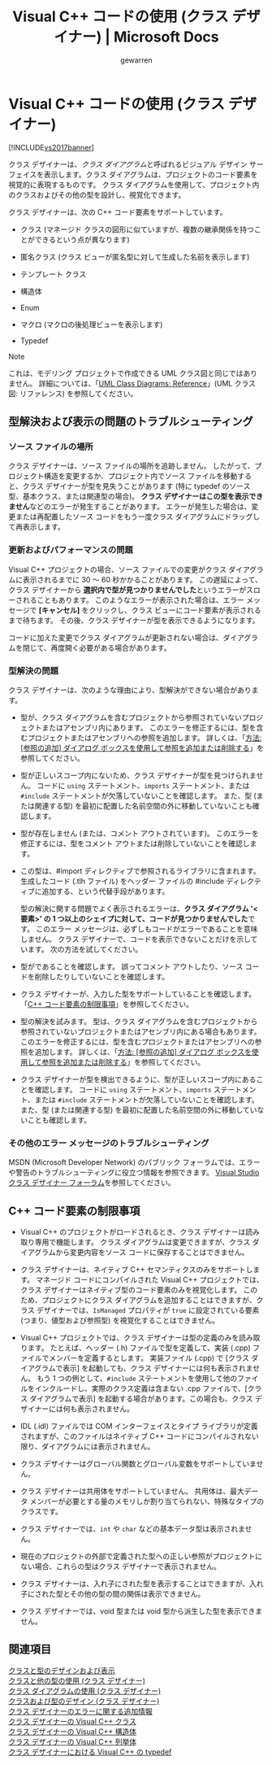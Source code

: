 ﻿---
title: Visual C++ コードの使用 (クラス デザイナー) | Microsoft Docs
ms.date: 11/15/2016
ms.prod: visual-studio-dev14
ms.technology: vs-ide-general
ms.topic: conceptual
f1_keywords:
- vs.classdesigner.cpplimitation
helpviewer_keywords:
- Visual C++, Class Designer
- Class Designer, Visual C++ support
- Class Designer, limitations
- Class Designer, tasks in Visual C++
- Visual C++, class diagrams
- C++, class diagrams
- C++, Class Designer
ms.assetid: f5b40921-2ef7-4de0-b595-45b44c79ffa6
caps.latest.revision: 27
author: gewarren
ms.author: gewarren
manager: jillfra
ms.openlocfilehash: ebe8c65748ba0380a7c4f171d940c3d78f52a577
ms.sourcegitcommit: 08fc78516f1107b83f46e2401888df4868bb1e40
ms.translationtype: MTE95
ms.contentlocale: ja-JP
ms.lasthandoff: 05/15/2019
ms.locfileid: "65698078"
---
# <a name="working-with-visual-c-code-class-designer"></a>Visual C++ コードの使用 (クラス デザイナー)
[!INCLUDE[vs2017banner](../includes/vs2017banner.md)]

クラス デザイナーは、*クラス ダイアグラム*と呼ばれるビジュアル デザイン サーフェイスを表示します。クラス ダイアグラムは、プロジェクトのコード要素を視覚的に表現するものです。 クラス ダイアグラムを使用して、プロジェクト内のクラスおよびその他の型を設計し、視覚化できます。  
  
 クラス デザイナーは、次の C++ コード要素をサポートしています。  
  
- クラス (マネージド クラスの図形に似ていますが、複数の継承関係を持つことができるという点が異なります)  
  
- 匿名クラス (クラス ビューが匿名型に対して生成した名前を表示します)  
  
- テンプレート クラス  
  
- 構造体  
  
- Enum  
  
- マクロ (マクロの後処理ビューを表示します)  
  
- Typedef  
  
> [!NOTE]
> これは、モデリング プロジェクトで作成できる UML クラス図と同じではありません。 詳細については、「[UML Class Diagrams: Reference](../modeling/uml-class-diagrams-reference.md)」(UML クラス図: リファレンス) を参照してください。  
  
## <a name="troubleshooting-type-resolution-and-display-issues"></a>型解決および表示の問題のトラブルシューティング  
  
### <a name="location-of-source-files"></a>ソース ファイルの場所  
 クラス デザイナーは、ソース ファイルの場所を追跡しません。 したがって、プロジェクト構造を変更するか、プロジェクト内でソース ファイルを移動すると、クラス デザイナーが型を見失うことがあります (特に typedef のソース型、基本クラス、または関連型の場合)。 **クラス デザイナーはこの型を表示できません**などのエラーが発生することがあります。 エラーが発生した場合は、変更または再配置したソース コードをもう一度クラス ダイアグラムにドラッグして再表示します。  
  
### <a name="update-and-performance-issues"></a>更新およびパフォーマンスの問題  
 Visual C++ プロジェクトの場合、ソース ファイルでの変更がクラス ダイアグラムに表示されるまでに 30 ～ 60 秒かかることがあります。 この遅延によって、クラス デザイナーから **選択内で型が見つかりませんでした**というエラーがスローされることもあります。 このようなエラーが表示された場合は、エラー メッセージで **[キャンセル]** をクリックし、クラス ビューにコード要素が表示されるまで待ちます。 その後、クラス デザイナーが型を表示できるようになります。  
  
 コードに加えた変更でクラス ダイアグラムが更新されない場合は、ダイアグラムを閉じて、再度開く必要がある場合があります。  
  
### <a name="type-resolution-issues"></a>型解決の問題  
 クラス デザイナーは、次のような理由により、型解決ができない場合があります。  
  
- 型が、クラス ダイアグラムを含むプロジェクトから参照されていないプロジェクトまたはアセンブリ内にあります。 このエラーを修正するには、型を含むプロジェクトまたはアセンブリへの参照を追加します。 詳しくは、「[方法: [参照の追加] ダイアログ ボックスを使用して参照を追加または削除する](https://msdn.microsoft.com/3bd75d61-f00c-47c0-86a2-dd1f20e231c9)」を参照してください。  
  
- 型が正しいスコープ内にないため、クラス デザイナーが型を見つけられません。 コードに `using` ステートメント、`imports` ステートメント、または `#include` ステートメントが欠落していないことを確認します。 また、型 (または関連する型) を最初に配置した名前空間の外に移動していないことも確認します。  
  
- 型が存在しません (または、コメント アウトされています)。 このエラーを修正するには、型をコメント アウトまたは削除していないことを確認します。  
  
- この型は、#import ディレクティブで参照されるライブラリに含まれます。 生成したコード (.tlh ファイル) をヘッダー ファイルの #include ディレクティブに追加する、という代替手段があります。  
  
  型の解決に関する問題でよく表示されるエラーは、**クラス ダイアグラム '\<要素>' の 1 つ以上のシェイプに対して、コードが見つかりませんでした**です。 このエラー メッセージは、必ずしもコードがエラーであることを意味しません。 クラス デザイナーで、コードを表示できないことだけを示しています。 次の方法を試してください。  
  
- 型がであることを確認します。 誤ってコメント アウトしたり、ソース コードを削除したりしていないことを確認します。  
  
- クラス デザイナーが、入力した型をサポートしていることを確認します。 「[C++ コード要素の制限事項](#limitations)」を参照してください。  
  
- 型の解決を試みます。 型は、クラス ダイアグラムを含むプロジェクトから参照されていないプロジェクトまたはアセンブリ内にある場合もあります。 このエラーを修正するには、型を含むプロジェクトまたはアセンブリへの参照を追加します。 詳しくは、「[方法: [参照の追加] ダイアログ ボックスを使用して参照を追加または削除する](https://msdn.microsoft.com/3bd75d61-f00c-47c0-86a2-dd1f20e231c9)」を参照してください。  
  
- クラス デザイナーが型を検出できるように、型が正しいスコープ内にあることを確認します。 コードに `using` ステートメント、`imports` ステートメント、または `#include` ステートメントが欠落していないことを確認します。 また、型 (または関連する型) を最初に配置した名前空間の外に移動していないことも確認します。  
  
### <a name="troubleshooting-other-error-messages"></a>その他のエラー メッセージのトラブルシューティング  
 MSDN (Microsoft Developer Network) のパブリック フォーラムでは、エラーや警告のトラブルシューティングに役立つ情報を参照できます。 [Visual Studio クラス デザイナー フォーラム](http://go.microsoft.com/fwlink/?linkid=160754)を参照してください。  
  
## <a name="limitations"></a> C++ コード要素の制限事項  
  
- Visual C++ のプロジェクトがロードされるとき、クラス デザイナーは読み取り専用で機能します。 クラス ダイアグラムは変更できますが、クラス ダイアグラムから変更内容をソース コードに保存することはできません。  
  
- クラス デザイナーは、ネイティブ C++ セマンティクスのみをサポートします。 マネージド コードにコンパイルされた Visual C++ プロジェクトでは、クラス デザイナーはネイティブ型のコード要素のみを視覚化します。 このため、プロジェクトにクラス ダイアグラムを追加することはできますが、クラス デザイナーでは、`IsManaged` プロパティが `true` に設定されている要素 (つまり、値型および参照型) を視覚化することはできません。  
  
- Visual C++ プロジェクトでは、クラス デザイナーは型の定義のみを読み取ります。 たとえば、ヘッダー (.h) ファイルで型を定義して、実装 (.cpp) ファイルでメンバーを定義するとします。 実装ファイル (.cpp) で [クラス ダイアグラムで表示] を起動しても、クラス デザイナーには何も表示されません。 もう 1 つの例として、`#include` ステートメントを使用して他のファイルをインクルードし、実際のクラス定義は含まない .cpp ファイルで、[クラス ダイアグラムで表示] を起動する場合があります。この場合も、クラス デザイナーには何も表示されません。  
  
- IDL (.idl) ファイルでは COM インターフェイスとタイプ ライブラリが定義されますが、このファイルはネイティブ C++ コードにコンパイルされない限り、ダイアグラムには表示されません。  
  
- クラス デザイナーはグローバル関数とグローバル変数をサポートしていません。  
  
- クラス デザイナーは共用体をサポートしていません。 共用体は、最大データ メンバーが必要とする量のメモリしか割り当てられない、特殊なタイプのクラスです。  
  
- クラス デザイナーでは、`int` や `char` などの基本データ型は表示されません。  
  
- 現在のプロジェクトの外部で定義された型への正しい参照がプロジェクトにない場合、これらの型はクラス デザイナーで表示されません。  
  
- クラス デザイナーは、入れ子にされた型を表示することはできますが、入れ子にされた型とその他の型の間の関係は表示できません。  
  
- クラス デザイナーでは、void 型または void 型から派生した型を表示できません。  
  
## <a name="see-also"></a>関連項目  
 [クラスと型のデザインおよび表示](../ide/designing-and-viewing-classes-and-types.md)   
 [クラスと他の型の使用 (クラス デザイナー)](../ide/working-with-classes-and-other-types-class-designer.md)   
 [クラス ダイアグラムの使用 (クラス デザイナー)](../ide/working-with-class-diagrams-class-designer.md)   
 [クラスおよび型のデザイン (クラス デザイナー)](../ide/designing-classes-and-types-class-designer.md)   
 [クラス デザイナーのエラーに関する追加情報](../ide/additional-information-about-class-designer-errors.md)   
 [クラス デザイナーの Visual C++ クラス](../ide/visual-cpp-classes-in-class-designer.md)   
 [クラス デザイナーの Visual C++ 構造体](../ide/visual-cpp-structures-in-class-designer.md)   
 [クラス デザイナーの Visual C++ 列挙体](../ide/visual-cpp-enumerations-in-class-designer.md)   
 [クラス デザイナーにおける Visual C++ の typedef](../ide/visual-cpp-typedefs-in-class-designer.md)
